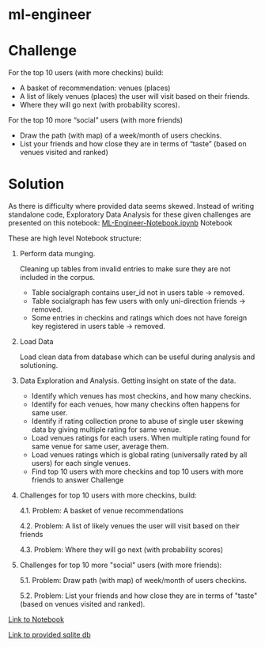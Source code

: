 # ml-engineer

# Challenge

For the top 10 users (with more checkins) build:
- A basket of recommendation: venues (places)
- A list of likely venues (places) the user will visit based on their friends.
- Where they will go next (with probability scores).

For the top 10 more “social” users (with more friends)
- Draw the path (with map) of a week/month of users checkins.
- List your friends and how close they are in terms of “taste” (based on venues visited and ranked)

# Solution

As there is difficulty where provided data seems skewed. Instead of writing standalone code, Exploratory Data Analysis for these given challenges are presented on this notebook: [ML-Engineer-Notebook.ipynb](ML-Engineer-Notebook.ipynb) Notebook

These are high level Notebook structure:

1. Perform data munging.

    Cleaning up tables from invalid entries to make sure they are not included in the corpus.

    - Table socialgraph contains user_id not in users table -> removed.
    - Table socialgraph has few users with only uni-direction friends -> removed.
    - Some entries in checkins and ratings which does not have foreign key registered in users table -> removed.

2. Load Data

    Load clean data from database which can be useful during analysis and solutioning.

3. Data Exploration and Analysis. Getting insight on state of the data.
    - Identify which venues has most checkins, and how many checkins.
    - Identify for each venues, how many checkins often happens for same user.
    - Identify if rating collection prone to abuse of single user skewing data by giving multiple rating for same venue.
    - Load venues ratings for each users. When multiple rating found for same venue for same user, average them.
    - Load venues ratings which is global rating (universally rated by all users) for each single venues.
    - Find top 10 users with more checkins and top 10 users with more friends to answer Challenge

4. Challenges for top 10 users with more checkins, build:

    4.1. Problem: A basket of venue recommendations

    4.2. Problem: A list of likely venues the user will visit based on their friends

    4.3. Problem: Where they will go next (with probability scores)

5. Challenges for top 10 more "social" users (with more friends):

    5.1. Problem: Draw path (with map) of week/month of users checkins.

    5.2. Problem: List your friends and how close they are in terms of "taste" (based on venues visited and ranked).

[Link to Notebook](ML-Engineer-Notebook.ipynb)

[Link to provided sqlite db](https://mltestpublicdata.s3-ap-southeast-1.amazonaws.com/fsdata.db.zip)
